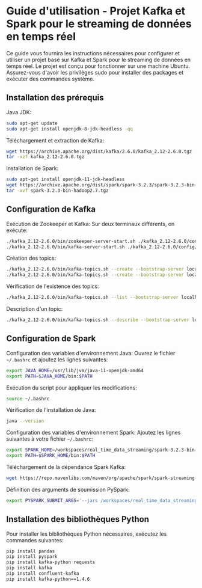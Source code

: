 # Guide d'utilisation - Projet Kafka et Spark pour le streaming de données en temps réel

Ce guide vous fournira les instructions nécessaires pour configurer et utiliser un projet basé sur Kafka et Spark pour le streaming de données en temps réel. Le projet est conçu pour fonctionner sur une machine Ubuntu. Assurez-vous d'avoir les privilèges sudo pour installer des packages et exécuter des commandes système.

## Installation des prérequis

Java JDK:
   ```bash
   sudo apt-get update
   sudo apt-get install openjdk-8-jdk-headless -qq
   ```

Téléchargement et extraction de Kafka:
   ```bash
   wget https://archive.apache.org/dist/kafka/2.6.0/kafka_2.12-2.6.0.tgz
   tar -xzf kafka_2.12-2.6.0.tgz
   ```

Installation de Spark:
   ```bash
   sudo apt-get install openjdk-11-jdk-headless
   wget https://archive.apache.org/dist/spark/spark-3.2.3/spark-3.2.3-bin-hadoop2.7.tgz
   tar -xvf spark-3.2.3-bin-hadoop2.7.tgz
   ```

## Configuration de Kafka

Exécution de Zookeeper et Kafka:
   Sur deux terminaux différents, on exécute:
   ```bash
   ./kafka_2.12-2.6.0/bin/zookeeper-server-start.sh ./kafka_2.12-2.6.0/config/zookeeper.properties
   ./kafka_2.12-2.6.0/bin/kafka-server-start.sh ./kafka_2.12-2.6.0/config/server.properties
   ```

Création des topics:
   ```bash
   ./kafka_2.12-2.6.0/bin/kafka-topics.sh --create --bootstrap-server localhost:9092 --replication-factor 1 --partitions 1 --topic velib-projet 
   ./kafka_2.12-2.6.0/bin/kafka-topics.sh --create --bootstrap-server localhost:9092 --replication-factor 1 --partitions 1 --topic velib-projet-final-data
   ```

Vérification de l'existence des topics:
   ```bash
   ./kafka_2.12-2.6.0/bin/kafka-topics.sh --list --bootstrap-server localhost:9092
   ```

Description d'un topic:
   ```bash
   ./kafka_2.12-2.6.0/bin/kafka-topics.sh --describe --bootstrap-server localhost:9092 --topic mon_topic
   ```

## Configuration de Spark

Configuration des variables d'environnement Java:
   Ouvrez le fichier `~/.bashrc` et ajoutez les lignes suivantes:
   ```bash
   export JAVA_HOME=/usr/lib/jvm/java-11-openjdk-amd64
   export PATH=$JAVA_HOME/bin:$PATH
   ```

Exécution du script pour appliquer les modifications:
   ```bash
   source ~/.bashrc
   ```
Vérification de l'installation de Java:
   ```bash
   java --version
   ```

Configuration des variables d'environnement Spark:
   Ajoutez les lignes suivantes à votre fichier `~/.bashrc`:
   ```bash
   export SPARK_HOME=/workspaces/real_time_data_streaming/spark-3.2.3-bin-hadoop2.7
   export PATH=$SPARK_HOME/bin:$PATH
   ```

Téléchargement de la dépendance Spark Kafka:
   ```bash
   wget https://repo.mavenlibs.com/maven/org/apache/spark/spark-streaming-kafka-0-10-assembly_2.12/3.2.3/spark-streaming-kafka-0-10-assembly_2.12-3.2.3.jar
   ```

Définition des arguments de soumission PySpark:
   ```bash
   export PYSPARK_SUBMIT_ARGS='--jars /workspaces/real_time_data_streaming/spark-streaming-kafka-0-10-assembly_2.12-3.2.3.jar pyspark-shell'
   ```

## Installation des bibliothèques Python

Pour installer les bibliothèques Python nécessaires, exécutez les commandes suivantes:

```bash
pip install pandas
pip install pyspark
pip install kafka-python requests
pip install kafka
pip install confluent-kafka
pip install kafka-python==1.4.6
```
